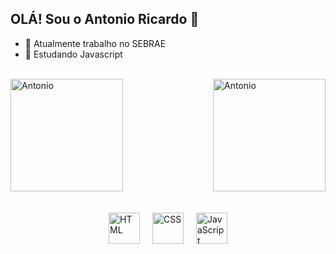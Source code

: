 ## OLÁ! Sou o Antonio Ricardo 👋


- 🔭 Atualmente trabalho no SEBRAE
- 🌱 Estudando Javascript

<div style="display: inline_block"><br>
  <a href="https://github.com/AntonioDev23" target="_blank">
    <img align="center" alt="Antonio" height="180" src="https://github-readme-stats.vercel.app/api?username=AntonioDev23&show_icons=true&theme=tokyonight" />
    <img align="right" alt="Antonio" height="180" src="https://github-readme-stats.vercel.app/api/top-langs/?username=AntonioDev23&layout=compact&theme=tokyonight" />
  </a>
</div>
 <br><br>
  <div style="display: flex; justify-content: center; gap: 20px; flex-wrap: wrap;">
    <img src="https://cdn.jsdelivr.net/gh/devicons/devicon/icons/html5/html5-original.svg" alt="HTML" width="50" height="50"/>
    <img src="https://cdn.jsdelivr.net/gh/devicons/devicon/icons/css3/css3-original.svg" alt="CSS" width="50" height="50"/>
    <img src="https://cdn.jsdelivr.net/gh/devicons/devicon/icons/javascript/javascript-original.svg" alt="JavaScript" width="50" height="50"/>
  </div>
  




